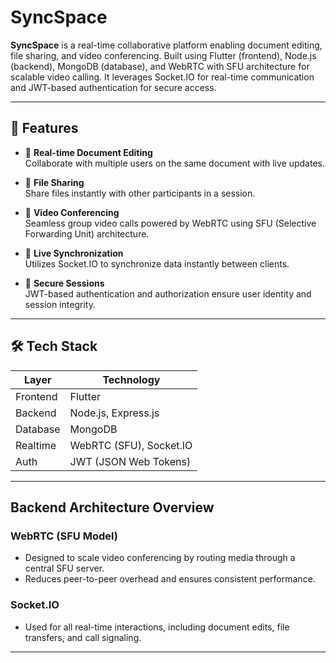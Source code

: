 # SyncSpace

**SyncSpace** is a real-time collaborative platform enabling document editing, file sharing, and video conferencing. Built using Flutter (frontend), Node.js (backend), MongoDB (database), and WebRTC with SFU architecture for scalable video calling. It leverages Socket.IO for real-time communication and JWT-based authentication for secure access.

---

## 🚀 Features

- 📄 **Real-time Document Editing**  
  Collaborate with multiple users on the same document with live updates.

- 📁 **File Sharing**  
  Share files instantly with other participants in a session.

- 🎥 **Video Conferencing**  
  Seamless group video calls powered by WebRTC using SFU (Selective Forwarding Unit) architecture.

- 🔄 **Live Synchronization**  
  Utilizes Socket.IO to synchronize data instantly between clients.

- 🔐 **Secure Sessions**  
  JWT-based authentication and authorization ensure user identity and session integrity.

---

## 🛠️ Tech Stack

| Layer        | Technology                         |
|--------------|------------------------------------|
| Frontend     | Flutter                            |
| Backend      | Node.js, Express.js                |
| Database     | MongoDB                            |
| Realtime     | WebRTC (SFU), Socket.IO            |
| Auth         | JWT (JSON Web Tokens)              |

---
## Backend Architecture Overview

### WebRTC (SFU Model)
- Designed to scale video conferencing by routing media through a central SFU server.
- Reduces peer-to-peer overhead and ensures consistent performance.

### Socket.IO
- Used for all real-time interactions, including document edits, file transfers, and call signaling.

---
